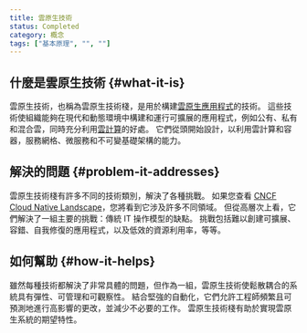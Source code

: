 ```yaml
---
title: 雲原生技術
status: Completed
category: 概念
tags: ["基本原理", "", ""]
---
```


## 什麼是雲原生技術 {#what-it-is}

雲原生技術，也稱為雲原生技術棧，是用於構建[雲原生應用程式](/zh-tw/cloud-native-apps/)的技術。 
這些技術使組織能夠在現代和動態環境中構建和運行可擴展的應用程式，例如公有、私有和混合雲，同時充分利用[雲計算](/zh-tw/cloud-computing/)的好處。
它們從頭開始設計，以利用雲計算和容器，服務網格、微服務和不可變基礎架構的能力。

## 解決的問題 {#problem-it-addresses}

雲原生技術棧有許多不同的技術類別，解決了各種挑戰。 
如果您查看 [CNCF Cloud Native Landscape](https://landscape.cncf.io/)，您將看到它涉及許多不同領域。 
但從高層次上看，它們解決了一組主要的挑戰：傳統 IT 操作模型的缺點。 
挑戰包括難以創建可擴展、容錯、自我修復的應用程式，以及低效的資源利用率，等等。

## 如何幫助 {#how-it-helps}

雖然每種技術都解決了非常具體的問題，但作為一組，雲原生技術使鬆散耦合的系統具有彈性、可管理和可觀察性。 
結合堅強的自動化，它們允許工程師頻繁且可預測地進行高影響的更改，並減少不必要的工作。 
雲原生技術棧有助於實現雲原生系統的期望特性。 
